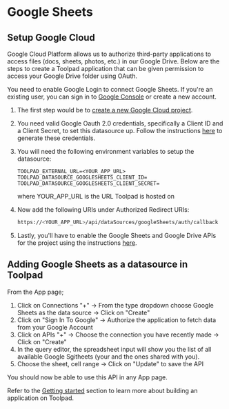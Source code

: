 # Google Sheets

## Setup Google Cloud

Google Cloud Platform allows us to authorize third-party applications to access files (docs, sheets, photos, etc.) in our Google Drive. Below are the steps to create a Toolpad application that can be given permission to access your Google Drive folder using OAuth.

You need to enable Google Login to connect Google Sheets. If you're an existing user, you can sign in to [Google Console](https://cloud.google.com/) or create a new account.

1. The first step would be to [create a new Google Cloud project](https://cloud.google.com/resource-manager/docs/creating-managing-projects#creating_a_project).

2. You need valid Google Oauth 2.0 credentials, specifically a Client ID and a Client Secret, to set
   this datasource up. Follow the instructions [here](https://developers.google.com/identity/protocols/oauth2/web-server#creatingcred) to generate these credentials.

3. You will need the following environment variables to setup the datasource:

   ```
   TOOLPAD_EXTERNAL_URL=<YOUR_APP_URL>
   TOOLPAD_DATASOURCE_GOOGLESHEETS_CLIENT_ID=
   TOOLPAD_DATASOURCE_GOOGLESHEETS_CLIENT_SECRET=
   ```

   where YOUR_APP_URL is the URL Toolpad is hosted on

4. Now add the following URIs under Authorized Redirect URIs:
   ```bash
   https://<YOUR_APP_URL>/api/dataSources/googleSheets/auth/callback
   ```
5. Lastly, you'll have to enable the Google Sheets and Google Drive APIs for the project using the instructions [here](https://developers.google.com/identity/protocols/oauth2/web-server#enable-apis).

## Adding Google Sheets as a datasource in Toolpad

From the App page;

1. Click on Connections "+" → From the type dropdown choose Google Sheets as the data source → Click on "Create"
2. Click on "Sign In To Google" → Authorize the application to fetch data from your Google Account
3. Click on APIs "+" → Choose the connection you have recently made → Click on "Create"
4. In the query editor, the spreadsheet input will show you the list of all available Google Sgitheets (your and the ones shared with you).
5. Choose the sheet, cell range → Click on "Update" to save the API

You should now be able to use this API in any App page.

Refer to the [Getting started](https://github.com/mui/mui-toolpad/blob/docs/sheets/docs/getting-started.md) section to learn more about building an application on Toolpad.
